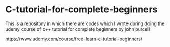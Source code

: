 # C-tutorial-for-complete-beginners


This is a repository in which there are codes which I wrote during doing the udemy course of c++ tutorial for complete beginners by john purcell 



  https://www.udemy.com/course/free-learn-c-tutorial-beginners/

